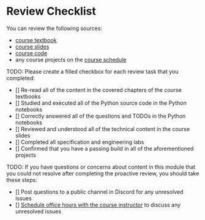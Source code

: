 # Review Checklist

You can review the following sources:

- [course textbook](https://mitpress.mit.edu/books/introduction-computation-and-programming-using-python-third-edition)
- [course slides](https://github.com/allegheny-college-cmpsc-101-fall-2024/course-materials/tree/main/slides)
- [course code](https://github.com/allegheny-college-cmpsc-101-fall-2024/course-materials/tree/main/code)
- any course projects on the
  [course schedule](https://github.com/allegheny-college-cmpsc-101-fall-2024/course-materials/blob/main/Schedule.md)

TODO: Please create a filled checkbox for each review task that you completed:

- [] Re-read all of the content in the covered chapters of the course textbooks
- [] Studied and executed all of the Python source code in the Python notebooks
- [] Correctly answered all of the questions and TODOs in the Python notebooks
- [] Reviewed and understood all of the technical content in the course slides
- [] Completed all specification and engineering labs
- [] Confirmed that you have a passing build in all of the aforementioned projects

TODO: If you have questions or concerns about content in this module that you
could not resolve after completing the proactive review, you should take these steps:

- [] Post questions to a public channel in Discord for any unresolved issues
- [] [Schedule office hours with the course instructor](https://calendar.app.google/MYV4AVsQG2fUM9Ja7)
  to discuss any unresolved issues
